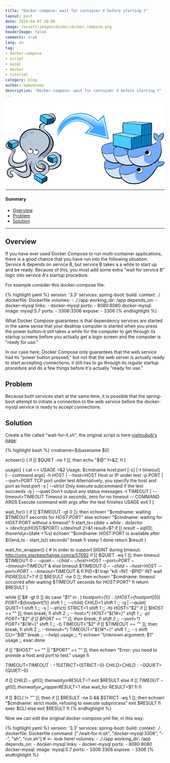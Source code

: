 ```yaml
---
title: "Docker-compose: wait for container X before starting Y"
layout: post
date: 2019-04-07 20:00
image: /assets/images/docker/docker_compose.png
headerImage: false
comments: true
lang: en
tag:
- docker-compose
- script
- mysql
- docker
- tutorial
category: blog
author: mabuonomo
description: "Docker-compose: wait for container X before starting Y"
---
```


<img src="/assets/images/docker/docker_compose.png" />

---

#### Summary
- [Overview](#overview)
- [Problem](#problem)
- [Solution](#solution)

---

## Overview

If you have ever used Docker Compose to run multi-container applications, there is a good chance that you have run into the following situation. Service A depends on service B, but service B takes a a while to start up and be ready. Because of this, you must add some extra "wait for service B" logic into service A's startup procedure.

For example consider this docker-compose file:

{% highlight yaml %}
version: '3.3'
services:
  spring-boot:
    build:
      context: ./
      dockerfile: Dockerfile
    volumes:
      - ./:/app
    working_dir: /app
    depends_on:
      - docker-mysql
    links:
      - docker-mysql
    ports:
      - 8080:8080
  docker-mysql:
    image: mysql:5.7
    ports:
      - 3306:3306
    expose:
      - 3306
{% endhighlight %}

What Docker Compose guarantees is that dependency services are started in the same sense that your desktop computer is started when you press the power button–it still takes a while for the computer to get through its startup screens before you actually get a login screen and the computer is "ready for use."

In our case here, Docker Compose only guarantees that the web service had its "power button pressed," but not that the web server is actually ready to start accepting connections; it still has to go through its regular startup procedure and do a few things before it's actually "ready for use."

## Problem

Because both services start at the same time, it is possible that the spring-boot attempt to initiate a connection to the web service before the docker-mysql service is ready to accept connections.

## Solution

Create a file called "wait-for-it.sh", the original script is here 
<a href="https://github.com/vishnubob/wait-for-it/blob/master/wait-for-it.sh" target="_blank">vishnubob's page</a>:

{% highlight bash %}
cmdname=$(basename $0)

echoerr() { if [[ $QUIET -ne 1 ]]; then echo "$@" 1>&2; fi }

usage()
{
    cat << USAGE >&2
Usage:
    $cmdname host:port [-s] [-t timeout] [-- command args]
    -h HOST | --host=HOST       Host or IP under test
    -p PORT | --port=PORT       TCP port under test
                                Alternatively, you specify the host and port as host:port
    -s | --strict               Only execute subcommand if the test succeeds
    -q | --quiet                Don't output any status messages
    -t TIMEOUT | --timeout=TIMEOUT
                                Timeout in seconds, zero for no timeout
    -- COMMAND ARGS             Execute command with args after the test finishes
USAGE
    exit 1
}

wait_for()
{
    if [[ $TIMEOUT -gt 0 ]]; then
        echoerr "$cmdname: waiting $TIMEOUT seconds for $HOST:$PORT"
    else
        echoerr "$cmdname: waiting for $HOST:$PORT without a timeout"
    fi
    start_ts=$(date +%s)
    while :
    do
        (echo > /dev/tcp/$HOST/$PORT) >/dev/null 2>&1
        result=$?
        if [[ $result -eq 0 ]]; then
            end_ts=$(date +%s)
            echoerr "$cmdname: $HOST:$PORT is available after $((end_ts - start_ts)) seconds"
            break
        fi
        sleep 1
    done
    return $result
}

wait_for_wrapper()
{
    # In order to support SIGINT during timeout: http://unix.stackexchange.com/a/57692
    if [[ $QUIET -eq 1 ]]; then
        timeout $TIMEOUT $0 --quiet --child --host=$HOST --port=$PORT --timeout=$TIMEOUT &
    else
        timeout $TIMEOUT $0 --child --host=$HOST --port=$PORT --timeout=$TIMEOUT &
    fi
    PID=$!
    trap "kill -INT -$PID" INT
    wait $PID
    RESULT=$?
    if [[ $RESULT -ne 0 ]]; then
        echoerr "$cmdname: timeout occurred after waiting $TIMEOUT seconds for $HOST:$PORT"
    fi
    return $RESULT
}

while [[ $# -gt 0 ]]
do
    case "$1" in
        *:* )
        hostport=(${1//:/ })
        HOST=${hostport[0]}
        PORT=${hostport[1]}
        shift 1
        ;;
        --child)
        CHILD=1
        shift 1
        ;;
        -q | --quiet)
        QUIET=1
        shift 1
        ;;
        -s | --strict)
        STRICT=1
        shift 1
        ;;
        -h)
        HOST="$2"
        if [[ $HOST == "" ]]; then break; fi
        shift 2
        ;;
        --host=*)
        HOST="${1#*=}"
        shift 1
        ;;
        -p)
        PORT="$2"
        if [[ $PORT == "" ]]; then break; fi
        shift 2
        ;;
        --port=*)
        PORT="${1#*=}"
        shift 1
        ;;
        -t)
        TIMEOUT="$2"
        if [[ $TIMEOUT == "" ]]; then break; fi
        shift 2
        ;;
        --timeout=*)
        TIMEOUT="${1#*=}"
        shift 1
        ;;
        --)
        shift
        CLI="$@"
        break
        ;;
        --help)
        usage
        ;;
        *)
        echoerr "Unknown argument: $1"
        usage
        ;;
    esac
done

if [[ "$HOST" == "" || "$PORT" == "" ]]; then
    echoerr "Error: you need to provide a host and port to test."
    usage
fi

TIMEOUT=${TIMEOUT:-15}
STRICT=${STRICT:-0}
CHILD=${CHILD:-0}
QUIET=${QUIET:-0}

if [[ $CHILD -gt 0 ]]; then
    wait_for
    RESULT=$?
    exit $RESULT
else
    if [[ $TIMEOUT -gt 0 ]]; then
        wait_for_wrapper
        RESULT=$?
    else
        wait_for
        RESULT=$?
    fi
fi

if [[ $CLI != "" ]]; then
    if [[ $RESULT -ne 0 && $STRICT -eq 1 ]]; then
        echoerr "$cmdname: strict mode, refusing to execute subprocess"
        exit $RESULT
    fi
    exec $CLI
else
    exit $RESULT
fi
{% endhighlight %}

Now we can edit the original docker-compose.yml file, in this way:

{% highlight yaml %}
version: '3.3'
services:
  spring-boot:
    build:
      context: ./
      dockerfile: Dockerfile
    command: ["./wait-for-it.sh", "docker-mysql:3306", "--", "sh", "run.sh"] # <-- look here!
    volumes:
      - ./:/app
    working_dir: /app
    depends_on:
      - docker-mysql
    links:
      - docker-mysql
    ports:
      - 8080:8080
  docker-mysql:
    image: mysql:5.7
    ports:
      - 3306:3306
    expose:
      - 3306
{% endhighlight %}